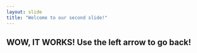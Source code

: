 ```yaml
---
layout: slide
title: "Welcome to our second slide!"
---
```

WOW, IT WORKS!
Use the left arrow to go back!
---
